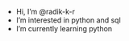 - Hi, I’m @radik-k-r
- I’m interested in python and sql
- I’m currently learning python


<!---
radik-k-r/radik-k-r is a ✨ special ✨ repository because its `README.md` (this file) appears on your GitHub profile.
You can click the Preview link to take a look at your changes.
--->
